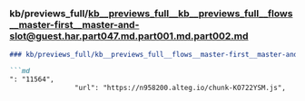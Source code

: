 ### kb/previews_full/kb__previews_full__kb__previews_full__flows__master-first__master-and-slot@guest.har.part047.md.part001.md.part002.md

```md
### kb/previews_full/kb__previews_full__flows__master-first__master-and-slot@guest.har.part047.md.part001.md (part 002)

```md
": "11564",
                "url": "https://n958200.alteg.io/chunk-KO722YSM.js",
                
```

```

```
